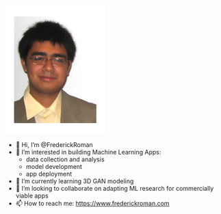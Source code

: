    <img src="https://github.com/FrederickRoman/navlead/blob/main/public/img/Frederick_Roman.png" height="300" alt="Frederick Roman photo"/>

- 👋 Hi, I’m @FrederickRoman
- 👀 I’m interested in building Machine Learning Apps:
  - data collection and analysis
  - model development
  - app deployment
- 🌱 I’m currently learning 3D GAN modeling
- 💞️ I’m looking to collaborate on adapting ML research for commercially viable apps
- 📫 How to reach me: https://www.frederickroman.com

<!---
FrederickRoman/FrederickRoman is a ✨ special ✨ repository because its `README.md` (this file) appears on your GitHub profile.
You can click the Preview link to take a look at your changes.
--->
